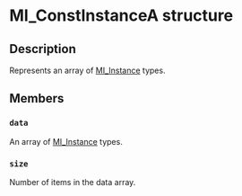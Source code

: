 # MI_ConstInstanceA structure

## Description

Represents an array of [MI_Instance](https://learn.microsoft.com/windows/desktop/api/mi/ns-mi-mi_instance) types.

## Members

### `data`

An array of [MI_Instance](https://learn.microsoft.com/windows/desktop/api/mi/ns-mi-mi_instance) types.

### `size`

Number of items in the data array.
